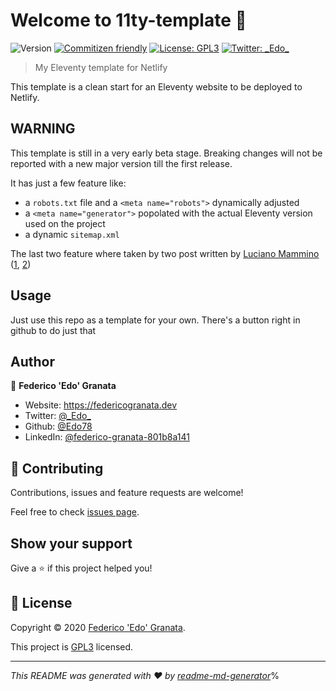 # Welcome to 11ty-template 👋
![Version](https://img.shields.io/badge/version-0.0.1-blue.svg?cacheSeconds=2592000)
[![Commitizen friendly](https://img.shields.io/badge/commitizen-friendly-brightgreen.svg)](http://commitizen.github.io/cz-cli/)
[![License: GPL3](https://img.shields.io/badge/License-GPL3-yellow.svg)](/LICENSE)
[![Twitter: \_Edo\_](https://img.shields.io/twitter/follow/\_Edo\_.svg?style=social)](https://twitter.com/\_Edo\_)

> My Eleventy template for Netlify

This template is a clean start for an Eleventy website to be deployed to Netlify.

## WARNING

This template is still in a very early beta stage. Breaking changes will not be reported with a new major version till the first release.

It has just a few feature like:
* a `robots.txt` file and a `<meta name="robots">` dynamically adjusted 
* a `<meta name="generator">` popolated with the actual Eleventy version used on the project
* a dynamic `sitemap.xml`

The last two feature where taken by two post written by [Luciano Mammino](https://twitter.com/loige)
  ([1](https://dev.to/loige/create-a-sitemap-for-your-eleventy-website-25h), [2](https://dev.to/loige/add-a-generator-meta-tag-to-your-eleventy-website-48f1))

## Usage

Just use this repo as a template for your own. There's a button right in github to do just that

## Author

👤 **Federico 'Edo' Granata**

* Website: https://federicogranata.dev
* Twitter: [@\_Edo\_](https://twitter.com/\_Edo\_)
* Github: [@Edo78](https://github.com/Edo78)
* LinkedIn: [@federico-granata-801b8a141](https://linkedin.com/in/federico-granata-801b8a141)

## 🤝 Contributing

Contributions, issues and feature requests are welcome!

Feel free to check [issues page](https://github.com/Edo78/11ty-template/issues). 

## Show your support

Give a ⭐️ if this project helped you!

## 📝 License

Copyright © 2020 [Federico 'Edo' Granata](https://github.com/Edo78).

This project is [GPL3](https://github.com/Edo78/11ty-template/blob/master/LICENSE) licensed.
***
_This README was generated with ❤️ by [readme-md-generator](https://github.com/kefranabg/readme-md-generator)_%
